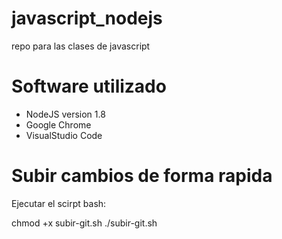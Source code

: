 # javascript_nodejs
repo para las clases de javascript

# Software utilizado

- NodeJS version 1.8
- Google Chrome
- VisualStudio Code

# Subir cambios de forma rapida
Ejecutar el scirpt bash: 

chmod +x subir-git.sh 
./subir-git.sh
